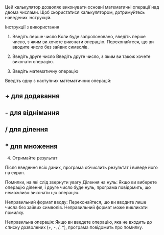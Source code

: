 
Цей калькулятор дозволяє виконувати основні математичні операції над двома числами. Щоб скористатися калькулятором, дотримуйтесь наведених інструкцій.

Інструкції з використання

1. Введіть перше число
Коли буде запропоновано, введіть перше число, з яким ви хочете виконати операцію. Переконайтеся, що ви вводите число без зайвих символів.

2. Введіть друге число
Введіть друге число, з яким ви також хочете виконати операцію.

3. Введіть математичну операцію

Введіть одну з наступних математичних операцій:
## + для додавання
## - для віднімання
## / для ділення
## * для множення

4. Отримайте результат

Після введення всіх даних, програма обчислить результат і виведе його на екран.

Помилки, на які слід звернути увагу
Ділення на нуль: Якщо ви виберете операцію ділення, і друге число буде нуль, програма повідомить, що неможливо виконати цю операцію.

Неправильний формат вводу: Переконайтеся, що ви вводите лише числа без зайвих символів. Неправильний формат може викликати помилку.

Неправильна операція: Якщо ви введете операцію, яка не входить до списку дозволених (+, -, /, *), програма повідомить про помилку.
